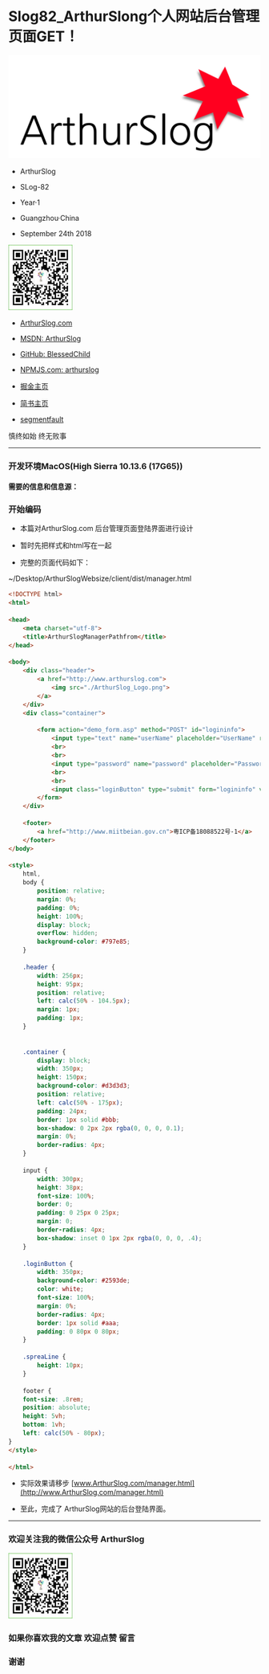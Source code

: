 # Slog82_ArthurSlong个人网站后台管理页面GET！
![ArthurSlog](https://github.com/BlessedChild/ArthurSlog/blob/master/ArthurSlog_Logo.png?raw=true)

* ArthurSlog
* SLog-82
* Year·1

* Guangzhou·China
* September 24th 2018

![关注微信公众号“ArthurSlog”](https://github.com/BlessedChild/LogofAxu/blob/master/images/icon_128.jpg?raw=true "微信扫描二维码，关注我的公众号")

* [ArthurSlog.com](http://www.arthurslog.com)

* [MSDN: ArthurSlog](https://blog.csdn.net/u010997452/article/list/1)

* [GitHub: BlessedChild](https://github.com/BlessedChild/ArthurSlog)

* [NPMJS.com: arthurslog](https://www.npmjs.com/~arthurslog)

* [掘金主页](https://juejin.im/user/59f2a424f265da432f305c66/posts)

* [简书主页](https://www.jianshu.com/u/b9ebe10f0534)

* [segmentfault](https://segmentfault.com/u/arthurslog/articles)

慎终如始 终无败事

---

### 开发环境MacOS(High Sierra 10.13.6 (17G65))

#### 需要的信息和信息源：

### 开始编码

* 本篇对ArthurSlog.com 后台管理页面登陆界面进行设计

* 暂时先把样式和html写在一起

* 完整的页面代码如下：

~/Desktop/ArthurSlogWebsize/client/dist/manager.html
``` html
<!DOCTYPE html>
<html>

<head>
    <meta charset="utf-8">
    <title>ArthurSlogManagerPathfrom</title>
</head>

<body>
    <div class="header">
        <a href="http://www.arthurslog.com">
            <img src="./ArthurSlog_Logo.png">
        </a>
    </div>
    <div class="container">

        <form action="demo_form.asp" method="POST" id="logininfo">
            <input type="text" name="userName" placeholder="UserName" required="required">
            <br>
            <br>
            <input type="password" name="password" placeholder="Password" required="required">
            <br>
            <br>
            <input class="loginButton" type="submit" form="logininfo" value="Login">
        </form>
    </div>

    <footer>
        <a href="http://www.miitbeian.gov.cn">粤ICP备18088522号-1</a>
    </footer>
</body>

<style>
    html,
    body {
        position: relative;
        margin: 0%;
        padding: 0%;
        height: 100%;
        display: block;
        overflow: hidden;
        background-color: #797e85;
    }

    .header {
        width: 256px;
        height: 95px;
        position: relative;
        left: calc(50% - 104.5px);
        margin: 1px;
        padding: 1px;
    }


    .container {
        display: block;
        width: 350px;
        height: 150px;
        background-color: #d3d3d3;
        position: relative;
        left: calc(50% - 175px);
        padding: 24px;
        border: 1px solid #bbb;
        box-shadow: 0 2px 2px rgba(0, 0, 0, 0.1);
        margin: 0%;
        border-radius: 4px;
    }

    input {
        width: 300px;
        height: 38px;
        font-size: 100%;
        border: 0;
        padding: 0 25px 0 25px;
        margin: 0;
        border-radius: 4px;
        box-shadow: inset 0 1px 2px rgba(0, 0, 0, .4);
    }

    .loginButton {
        width: 350px;
        background-color: #2593de;
        color: white;
        font-size: 100%;
        margin: 0%;
        border-radius: 4px;
        border: 1px solid #aaa;
        padding: 0 80px 0 80px;
    }

    .spreaLine {
        height: 10px;
    }

    footer {
    font-size: .8rem;
    position: absolute;
    height: 5vh;
    bottom: 1vh;
    left: calc(50% - 80px);
}
</style>

</html>
```

* 实际效果请移步 [www.ArthurSlog.com/manager.html](http://www.ArthurSlog.com/manager.html)

* 至此，完成了 ArthurSlog网站的后台登陆界面。

---

### 欢迎关注我的微信公众号 ArthurSlog

![关注微信公众号“ArthurSlog”](https://github.com/BlessedChild/LogofAxu/blob/master/images/icon_128.jpg?raw=true "微信扫描二维码，关注我的公众号")

### 如果你喜欢我的文章 欢迎点赞 留言
### 谢谢

